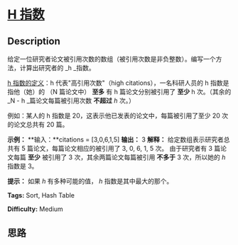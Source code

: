 # [H 指数][title]

## Description

给定一位研究者论文被引用次数的数组（被引用次数是非负整数）。编写一个方法，计算出研究者的 _h  _指数。

[h 指数的定义](https://baike.baidu.com/item/h-index/3991452?fr=aladdin)：h
代表"高引用次数"（high citations），一名科研人员的 h 指数是指他（她）的 （N 篇论文中） **至多** 有 h 篇论文分别被引用了
**至少** h 次。（其余的  _N - h  _篇论文每篇被引用次数  **不超过** _h_ 次。）

例如：某人的 h 指数是 20，这表示他已发表的论文中，每篇被引用了至少 20 次的论文总共有 20 篇。



**示例：**
            **输入：**citations = [3,0,6,1,5]    **输出：** 3     **解释：** 给定数组表示研究者总共有 5 篇论文，每篇论文相应的被引用了 3, 0, 6, 1, 5 次。         由于研究者有 3 篇论文每篇 **至少** 被引用了 3 次，其余两篇论文每篇被引用 **不多于** 3 次，所以她的 _h_ 指数是 3。



**提示：** 如果 _h_ 有多种可能的值， _h_ 指数是其中最大的那个。


**Tags:** Sort, Hash Table

**Difficulty:** Medium

## 思路

[title]: https://leetcode-cn.com/problems/h-index
